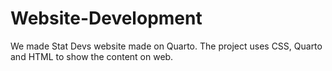 # Website-Development
We made Stat Devs website made on Quarto. The project uses CSS, Quarto and HTML to show the content on web.

